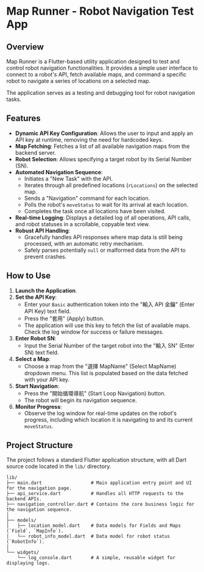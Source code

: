 # Map Runner - Robot Navigation Test App

## Overview

Map Runner is a Flutter-based utility application designed to test and control robot navigation functionalities. It provides a simple user interface to connect to a robot's API, fetch available maps, and command a specific robot to navigate a series of locations on a selected map.

The application serves as a testing and debugging tool for robot navigation tasks.

## Features

- **Dynamic API Key Configuration**: Allows the user to input and apply an API key at runtime, removing the need for hardcoded keys.
- **Map Fetching**: Fetches a list of all available navigation maps from the backend server.
- **Robot Selection**: Allows specifying a target robot by its Serial Number (SN).
- **Automated Navigation Sequence**:
  - Initiates a "New Task" with the API.
  - Iterates through all predefined locations (`rLocations`) on the selected map.
  - Sends a "Navigation" command for each location.
  - Polls the robot's `moveStatus` to wait for its arrival at each location.
  - Completes the task once all locations have been visited.
- **Real-time Logging**: Displays a detailed log of all operations, API calls, and robot statuses in a scrollable, copyable text view.
- **Robust API Handling**:
  - Gracefully handles API responses where map data is still being processed, with an automatic retry mechanism.
  - Safely parses potentially `null` or malformed data from the API to prevent crashes.

## How to Use

1.  **Launch the Application**.
2.  **Set the API Key**:
    -   Enter your `Basic` authentication token into the "輸入 API 金鑰" (Enter API Key) text field.
    -   Press the "套用" (Apply) button.
    -   The application will use this key to fetch the list of available maps. Check the log window for success or failure messages.
3.  **Enter Robot SN**:
    -   Input the Serial Number of the target robot into the "輸入 SN" (Enter SN) text field.
4.  **Select a Map**:
    -   Choose a map from the "選擇 MapName" (Select MapName) dropdown menu. This list is populated based on the data fetched with your API key.
5.  **Start Navigation**:
    -   Press the "開始循環導航" (Start Loop Navigation) button.
    -   The robot will begin its navigation sequence.
6.  **Monitor Progress**:
    -   Observe the log window for real-time updates on the robot's progress, including which location it is navigating to and its current `moveStatus`.

## Project Structure

The project follows a standard Flutter application structure, with all Dart source code located in the `lib/` directory.

```
lib/
├── main.dart                  # Main application entry point and UI for the navigation page.
├── api_service.dart           # Handles all HTTP requests to the backend APIs.
├── navigation_controller.dart # Contains the core business logic for the navigation sequence.
│
├── models/
│   ├── location_model.dart    # Data models for Fields and Maps (`Field`, `MapInfo`).
│   └── robot_info_model.dart  # Data model for robot status (`RobotInfo`).
│
└── widgets/
    └── log_console.dart       # A simple, reusable widget for displaying logs.
```

